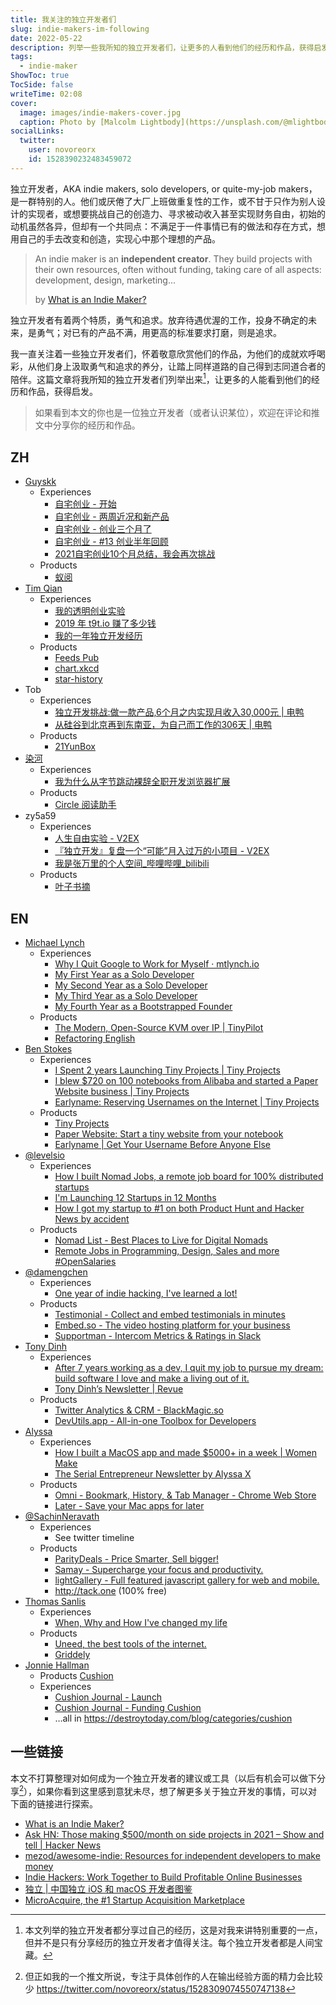 ```yaml
---
title: 我关注的独立开发者们
slug: indie-makers-im-following
date: 2022-05-22
description: 列举一些我所知的独立开发者们，让更多的人看到他们的经历和作品，获得启发。
tags:
  - indie-maker
ShowToc: true
TocSide: false
writeTime: 02:08
cover:
  image: images/indie-makers-cover.jpg
  caption: Photo by [Malcolm Lightbody](https://unsplash.com/@mlightbody) from [Unsplash](https://unsplash.com/photos/gPRvTP0sZ2M)
socialLinks:
  twitter:
    user: novoreorx
    id: 1528390232483459072
---
```


独立开发者，AKA indie makers, solo developers, or quite-my-job makers，是一群特别的人。他们或厌倦了大厂上班做重复性的工作，或不甘于只作为别人设计的实现者，或想要挑战自己的创造力、寻求被动收入甚至实现财务自由，初始的动机虽然各异，但却有一个共同点：不满足于一件事情已有的做法和存在方式，想用自己的手去改变和创造，实现心中那个理想的产品。

> An indie maker is an **independent creator**. They build projects with their own resources, often without funding, taking care of all aspects: development, design, marketing...
> 
> by [What is an Indie Maker?](https://www.whatisanindiemaker.com/)

独立开发者有着两个特质，勇气和追求。放弃待遇优渥的工作，投身不确定的未来，是勇气；对已有的产品不满，用更高的标准要求打磨，则是追求。

我一直关注着一些独立开发者们，怀着敬意欣赏他们的作品，为他们的成就欢呼喝彩，从他们身上汲取勇气和追求的养分，让踏上同样道路的自己得到志同道合者的陪伴。这篇文章将我所知的独立开发者们列举出来[^1]，让更多的人能看到他们的经历和作品，获得启发。

> 如果看到本文的你也是一位独立开发者（或者认识某位），欢迎在评论和推文中分享你的经历和作品。

## ZH
- [Guyskk](https://blog.guyskk.com/about)
    - Experiences
        - [自宅创业 - 开始](https://blog.guyskk.com/notes/onebiz-begin)
        - [自宅创业 - 两周近况和新产品](https://blog.guyskk.com/notes/onebiz-1-recent-and-product)
        - [自宅创业 - 创业三个月了](https://blog.guyskk.com/notes/onebiz-6)
        - [自宅创业 - #13 创业半年回顾](https://blog.guyskk.com/notes/onebiz-13)
        - [2021自宅创业10个月总结，我会再次挑战](https://blog.guyskk.com/notes/review-2021)
    - Products
        - [蚁阅](https://github.com/anyant/rssant)
- [Tim Qian](https://timqian.com/)
    - Experiences
        - [我的透明创业实验](https://blog.t9t.io/transparent-startup-experiment-2019-05-20/)
        - [2019 年 t9t.io 赚了多少钱](https://blog.t9t.io/2019-2020-01-03/)
        - [我的一年独立开发经历](https://blog.t9t.io/t9t-year1-2020-05-18/)
    - Products
        - [Feeds Pub](https://feeds.pub/)
        - [chart.xkcd](https://github.com/timqian/chart.xkcd)
        - [star-history](https://github.com/bytebase/star-history)
- Tob
    - Experiences
        - [独立开发挑战:做一款产品,6个月之内实现月收入30,000元 | 电鸭](https://eleduck.com/posts/MkRfER)
        - [从硅谷到北京再到东南亚，为自己而工作的306天 | 电鸭](https://eleduck.com/posts/ez1fBR)
    - Products
        - [21YunBox](https://www.21cloudbox.com/)
- [染河](https://ranhe.xyz/about/)
    - Experiences
        - [我为什么从字节跳动裸辞全职开发浏览器扩展](https://mp.weixin.qq.com/s?__biz=Mzg4NDYwNjk2NA==&mid=2247483680&idx=1&sn=1797b7e6b02724abd02caf2865117801&chksm=cfb4d3bbf8c35aad173a1de7313e6b49d1f0fec3bd627b01a5aec768479887fa54934bfa4032&mpshare=1&scene=1&srcid=0314XxUXk5LuIVDw6P4D1yTJ&sharer_sharetime=1647247408010&sharer_shareid=499a00e1cb53b0df2fa10b0279edd40a#rd)
    - Products
        - [Circle 阅读助手](http://circlereader.com/)
- zy5a59
    - Experiences
        - [人生自由实验 - V2EX](https://www.v2ex.com/t/850671)
        - [『独立开发』复盘一个“可能”月入过万的小项目 - V2EX](https://www.v2ex.com/t/759394#reply11)
        - [我是张万里的个人空间_哔哩哔哩_bilibili](https://space.bilibili.com/20667846)
    - Products
        - [叶子书摘](https://yezishuzhai.com/)

## EN

- [Michael Lynch](https://mtlynch.io/)
    - Experiences
        - [Why I Quit Google to Work for Myself · mtlynch.io](https://mtlynch.io/why-i-quit-google/)
        - [My First Year as a Solo Developer](https://mtlynch.io/solo-developer-year-1/)
        - [My Second Year as a Solo Developer](https://mtlynch.io/solo-developer-year-2/)
        - [My Third Year as a Solo Developer](https://mtlynch.io/solo-developer-year-3/)
        - [My Fourth Year as a Bootstrapped Founder](https://mtlynch.io/solo-developer-year-4/)
    - Products
        - [The Modern, Open-Source KVM over IP | TinyPilot](https://tinypilotkvm.com/)
        - [Refactoring English](https://refactoringenglish.com/)
- [Ben Stokes](https://benstokes.dev/)
    - Experiences
        - [I Spent 2 years Launching Tiny Projects | Tiny Projects](https://tinyprojects.dev/posts/i_spent_two_years_launching_tiny_projects)
        - [I blew $720 on 100 notebooks from Alibaba and started a Paper Website business | Tiny Projects](https://daily.tinyprojects.dev/paper_website)
        - [Earlyname: Reserving Usernames on the Internet | Tiny Projects](https://tinyprojects.dev/projects/earlyname)
    - Products
        - [Tiny Projects](https://tinyprojects.dev/)
        - [Paper Website: Start a tiny website from your notebook](https://paperwebsite.com/)
        - [Earlyname | Get Your Username Before Anyone Else](https://earlyname.com/)
- [@levelsio](https://twitter.com/levelsio)
    - Experiences
        - [How I built Nomad Jobs, a remote job board for 100% distributed startups](https://levels.io/how-i-built-a-remote-jobs-board/)
        - [I'm Launching 12 Startups in 12 Months](https://levels.io/12-startups-12-months/)
        - [How I got my startup to #1 on both Product Hunt and Hacker News by accident](https://levels.io/product-hunt-hacker-news-number-one/)
    - Products
        - [Nomad List - Best Places to Live for Digital Nomads](https://nomadlist.com/)
        - [Remote Jobs in Programming, Design, Sales and more #OpenSalaries](https://remoteok.com/)
- [@damengchen](https://twitter.com/damengchen)
    - Experiences
        - [One year of indie hacking, I've learned a lot!](https://testimonial.to/blog/one-year-of-indie-hacking-i-have-learned-a-lot)
    - Products
        - [Testimonial - Collect and embed testimonials in minutes](https://testimonial.to/)
        - [Embed.so - The video hosting platform for your business](https://embed.so/)
        - [Supportman - Intercom Metrics & Ratings in Slack](https://supportman.io/)
- [Tony Dinh](https://tonydinh.com/)
    - Experiences
        - [After 7 years working as a dev, I quit my job to pursue my dream: build software I love and make a living out of it.](https://twitter.com/tdinh_me/status/1427930913355100167)
        - [Tony Dinh’s Newsletter | Revue](https://newsletter.tonydinh.com/)
    - Products
        - [Twitter Analytics & CRM - BlackMagic.so](https://blackmagic.so/)
        - [DevUtils.app - All-in-one Toolbox for Developers](https://devutils.app/)
- [Alyssa](https://alyssax.com/)
    - Experiences
        - [How I built a MacOS app and made $5000+ in a week | Women Make](https://medium.com/women-make/how-i-built-a-macos-app-and-made-5000-in-a-week-de25c7be0458)
        - [The Serial Entrepreneur Newsletter by Alyssa X](https://newsletter.alyssax.com/)
    - Products
        - [Omni - Bookmark, History, & Tab Manager - Chrome Web Store](https://chrome.google.com/webstore/detail/omni-bookmark-history-tab/mapjgeachilmcbbokkgcbgpbakaaeehi?hl=en&authuser=0)
        - [Later - Save your Mac apps for later](https://getlater.app/)
- [@SachinNeravath](https://twitter.com/SachinNeravath)
    - Experiences
        - See twitter timeline
    - Products
        - [ParityDeals - Price Smarter, Sell bigger!](https://www.paritydeals.com/)
        - [Samay - Supercharge your focus and productivity.](https://www.samay.live/)
        - [lightGallery - Full featured javascript gallery for web and mobile.](https://www.lightgalleryjs.com/)
        - http://tack.one (100% free)
- [Thomas Sanlis](https://www.thomas-sanlis.com/)
    - Experiences
        - [When, Why and How I've changed my life](https://www.thomas-sanlis.com/blog/when-why-and-how-i-have-changed-my-life/)
    - Products
        - [Uneed, the best tools of the internet.](https://www.uneed.best/)
        - [Griddely](https://www.griddely.com/)
- [Jonnie Hallman](https://destroytoday.com/)
    - Products
         [Cushion](https://cushionapp.com/)
    - Experiences
        - [Cushion Journal - Launch](https://cushionapp.com/journal/launch)
        - [Cushion Journal - Funding Cushion](https://cushionapp.com/journal/funding-cushion)
        - …all in https://destroytoday.com/blog/categories/cushion

## 一些链接

本文不打算整理对如何成为一个独立开发者的建议或工具（以后有机会可以做下分享[^2]），如果你看到这里感到意犹未尽，想了解更多关于独立开发的事情，可以对下面的链接进行探索。

- [What is an Indie Maker?](https://www.whatisanindiemaker.com/)
- [Ask HN: Those making $500/month on side projects in 2021 – Show and tell | Hacker News](https://news.ycombinator.com/item?id=29667095)
- [mezod/awesome-indie: Resources for independent developers to make money](https://github.com/mezod/awesome-indie)
- [Indie Hackers: Work Together to Build Profitable Online Businesses](https://www.indiehackers.com/)
- [独立 | 中国独立 iOS 和 macOS 开发者图鉴](https://josephchang10.github.io/chinese-indie-hackers/)
- [MicroAcquire, the #1 Startup Acquisition Marketplace](https://microacquire.com/)


[^1]: 本文列举的独立开发者都分享过自己的经历，这是对我来讲特别重要的一点，但并不是只有分享经历的独立开发者才值得关注。每个独立开发者都是人间宝藏。

[^2]: 但正如我的一个推文所说，专注于具体创作的人在输出经验方面的精力会比较少 https://twitter.com/novoreorx/status/1528309074550747138
